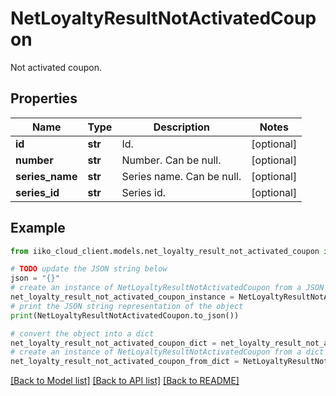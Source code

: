 # NetLoyaltyResultNotActivatedCoupon

Not activated coupon.

## Properties

Name | Type | Description | Notes
------------ | ------------- | ------------- | -------------
**id** | **str** | Id. | [optional] 
**number** | **str** | Number. Can be null. | [optional] 
**series_name** | **str** | Series name. Can be null. | [optional] 
**series_id** | **str** | Series id. | [optional] 

## Example

```python
from iiko_cloud_client.models.net_loyalty_result_not_activated_coupon import NetLoyaltyResultNotActivatedCoupon

# TODO update the JSON string below
json = "{}"
# create an instance of NetLoyaltyResultNotActivatedCoupon from a JSON string
net_loyalty_result_not_activated_coupon_instance = NetLoyaltyResultNotActivatedCoupon.from_json(json)
# print the JSON string representation of the object
print(NetLoyaltyResultNotActivatedCoupon.to_json())

# convert the object into a dict
net_loyalty_result_not_activated_coupon_dict = net_loyalty_result_not_activated_coupon_instance.to_dict()
# create an instance of NetLoyaltyResultNotActivatedCoupon from a dict
net_loyalty_result_not_activated_coupon_from_dict = NetLoyaltyResultNotActivatedCoupon.from_dict(net_loyalty_result_not_activated_coupon_dict)
```
[[Back to Model list]](../README.md#documentation-for-models) [[Back to API list]](../README.md#documentation-for-api-endpoints) [[Back to README]](../README.md)


